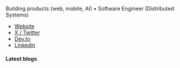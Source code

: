 Building products (web, mobile, AI) • Software Engineer (Distributed Systems)

- [Website](https://aashishkoshti.in/)
- [X / Twitter](https://twitter.com/ArcadeBuilds)
- [Dev.to](https://dev.to/ArcadeBuilds)
- [Linkedin](https://www.linkedin.com/in/aashishkoshti/)

#### Latest blogs

<!-- BLOGS:START -->

<!-- BLOGS:END -->
